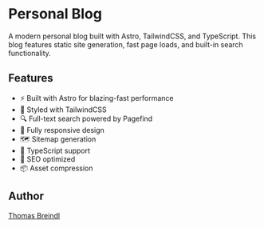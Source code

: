 # Personal Blog

A modern personal blog built with Astro, TailwindCSS, and TypeScript. This blog features static site generation, fast page loads, and built-in search functionality.

## Features

- ⚡️ Built with Astro for blazing-fast performance
- 🎨 Styled with TailwindCSS
- 🔍 Full-text search powered by Pagefind
- 📱 Fully responsive design
- 🗺️ Sitemap generation
- 🔧 TypeScript support
- 🎯 SEO optimized
- 📦 Asset compression

## Author

[Thomas Breindl](https://blog.thomasbreindl.me)

